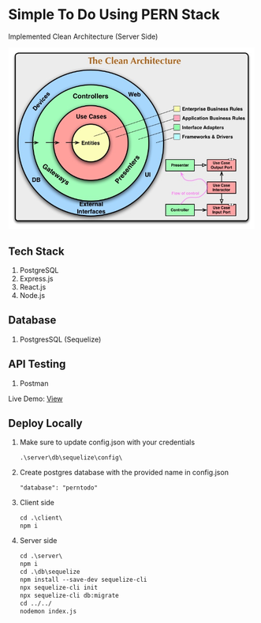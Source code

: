 # Simple To Do Using PERN Stack

Implemented Clean Architecture (Server Side)

<img src="./src/TheCleanArchitecture.jpg" alt="The Clean Architecture" width="500"/>

## Tech Stack
1. PostgreSQL
2. Express.js
3. React.js
4. Node.js

## Database
1. PostgresSQL (Sequelize)

## API Testing
1. Postman

Live Demo: [View](https://pern-todo-app-client-kt8xcb4qz-thakshakas-projects.vercel.app/)

## Deploy Locally

1. Make sure to update config.json with your credentials
   ```
   .\server\db\sequelize\config\
   ```
   
2. Create postgres database with the provided name in config.json
   ```
   "database": "perntodo"
   ```

4. Client side
   ```
   cd .\client\
   npm i
   ```

3. Server side
   ```
   cd .\server\
   npm i
   cd .\db\sequelize
   npm install --save-dev sequelize-cli
   npx sequelize-cli init
   npx sequelize-cli db:migrate
   cd ../../
   nodemon index.js
   ```
